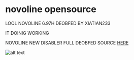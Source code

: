 # novoline opensource

LOOL NOVOLINE 6.97H DEOBFED BY XIATIAN233

IT DOINIG WORKING

NOVOLINE NEW DISABLER FULL DEOBFED SOURCE [HERE](Disabler.java)

![alt text](https://cdn.discordapp.com/attachments/913377178266247178/915860501886558208/Screen_Shot_2021-12-01_at_11.02.24_PM.png)